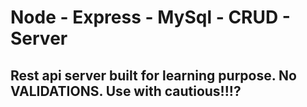 # Node - Express - MySql - CRUD - Server

## Rest api server built for learning purpose. No VALIDATIONS. Use with cautious!!!?
